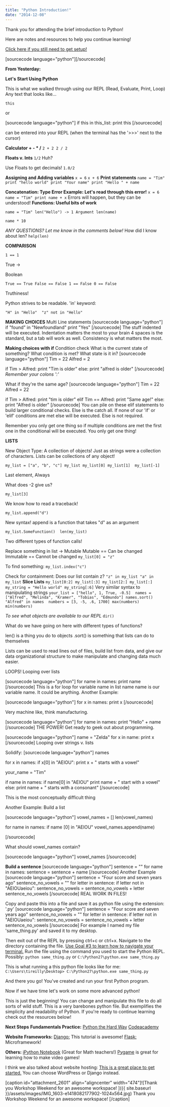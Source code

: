 ```yaml
---
title: "Python Introduction!"
date: "2014-12-08"
---
```


Thank you for attending the brief introduction to Python!

Here are notes and resources to help you continue learning!

[Click here if you still need to get setup!](https://openhatch.org/wiki/PyCon_intro_tutorial_prep#Goal_.231:_set_up_Python "Python Setup")

\[sourcecode language="python"\]\[/sourcecode\]

**From Yesterday:**

**Let's Start Using Python**

This is what we walked through using our REPL (Read, Evaluate, Print, Loop) Any text that looks like...

`this`

or

\[sourcecode language="python"\] if this in this\_list: print this \[/sourcecode\]

can be entered into your REPL (when the terminal has the '>>>' next to the cursor)

**Calculator + - \* /** `2 + 2 2 / 2`

**Floats v. Ints** `1/2` Huh?

Use Floats to get decimals! `1.0/2`

**Assigning and Adding variables** `x = 6` `x + 6` **Print statements** `name = "Tim" print "hello world" print "Your name" print "Hello " + name`

**Concatenation: Type Error Example: Let's read through this error!** `x = 6 name = "Tim" print name + x` Errors will happen, but they can be understood! **Functions: Useful bits of work**

`name = "Tim" len("Hello") -> 1 Argument len(name)`

`name * 10`

_ANY QUESTIONS? Let me know in the comments below!_ How did I know about len? `help(len)`

**COMPARISON**

`1 == 1`

True ->

Boolean

`True == True False == False 1 == False 0 == False`

Truthiness!

Python strives to be readable. 'in' keyword:

`"H" in "Hello"  "z" not in "Hello"`

**MAKING CHOICES** Multi Line statements \[sourcecode language="python"\] if "found" in "Newfoundland" print "Yes" \[/sourcecode\] The stuff indented will be executed. Indentation matters the most to your brain 4 spaces is the standard, but a tab will work as well. Consistency is what matters the most.

**Making choices with if** Condition check What is the current state of something? What condition is met? What state is it in? \[sourcecode language="python"\] Tim = 22 Alfred = 2

if Tim > Alfred: print "Tim is older" else: print "alfred is older" \[/sourcecode\] _Remember your colons ':'_

What if they're the same age? \[sourcecode language="python"\] Tim = 22 Alfred = 22

if Tim > Alfred: print "tim is older" elif Tim == Alfred: print "Same age!" else: print "Alfred is older" \[/sourcecode\] You can pile on these elif statements to build larger conditional checks. Else is the catch all. If none of our 'if' or 'elif' conditions are met else will be executed. Else is not required.

Remember you only get one thing so if multiple conditions are met the first one in the conditional will be executed. You only get one thing!

**LISTS**

New Object Type: A collection of objects! Just as strings were a collection of characters. Lists can be collections of any object!

`my_list = ["a", "b", "c"] my_list my_list[0] my_list[1]  my_list[-1]`

Last element, Always

What does -2 give us?

`my_list[3]`

We know how to read a traceback!

`my_list.append("d")`

New syntax! append is a function that takes "d" as an argument

`my_list.SomeFunction()  len(my_list)`

Two different types of function calls!

Replace something in list -> Mutable Mutable == Can be changed Immutable == Cannot be changed `my_list[0] = "z"`

To find something: `my_list.index("c")`

Check for containment: Does our list contain z? `"z" in my_list "a" in my_list` **Slice Lists** `my_list[0:2] my_list[:3] my_list[2:] my_list[:]  my_string = "Hello world" my_string[:6]` Very similar syntax to manipulating strings `your_list = ["hello", 1, True, -0.5]  names = ["Alfred", "Melinda", "Kramer", "Tobias", "Edmundo"] names.sort() "Alfred" in names  numbers = [3, -5, .6, 1700] max(numbers) min(numbers)`

_To see what objects are available to our REPL_ `dir()`

What do we have going on here with different types of functions?

len() is a thing you do to objects .sort() is something that lists can do to themselves

Lists can be used to read lines out of files, build list from data, and give our data organizational structure to make manipulate and changing data much easier.

LOOPS! Looping over lists

\[sourcecode language="python"\] for name in names: print name \[/sourcecode\] This is a for loop for variable name in list name name is our variable name. It could be anything. Another Example:

\[sourcecode language="python"\] for x in names: print x \[/sourcecode\]

Very machine like, think manufacturing.

\[sourcecode language="python"\] for name in names: print "Hello" + name \[/sourcecode\] THE POWER! Get ready to geek out about programming.

\[sourcecode language="python"\] name = "Zelda" for x in name: print x \[/sourcecode\] Looping over strings v. lists

Solidify: \[sourcecode language="python"\] names

for x in names: if x\[0\] in "AEIOU": print x + " starts with a vowel"

your\_name = "Tim"

if name in names: if name\[0\] in "AEIOU" print name + " start with a vowel" else: print name + " starts with a consonant" \[/sourcecode\]

This is the most conceptually difficult thing

Another Example: Build a list

\[sourcecode language="python"\] vowel\_names = \[\] len(vowel\_names)

for name in names: if name \[0\] in "AEIOU" vowel\_names.append(name)

\[/sourcecode\]

What should vowel\_names contain?

\[sourcecode language="python"\] vowel\_names \[/sourcecode\]

**Build a sentence** \[sourcecode language="python"\] sentence = "" for name in names: sentence = sentence + name \[/sourcecode\] Another Example \[sourcecode language="python"\] sentence = "Four score and seven years ago" sentence\_no\_vowels = "" for letter in sentence: if letter not in "AEIOUaeiou": sentence\_no\_vowels = sentence\_no\_vowels + letter sentence\_no\_vowels \[/sourcecode\] REAL WORK IN FILES!

Copy and paste this into a file and save it as python file using the extension: '.py' \[sourcecode language="python"\] sentence = "Four score and seven years ago" sentence\_no\_vowels = "" for letter in sentence: if letter not in "AEIOUaeiou": sentence\_no\_vowels = sentence\_no\_vowels + letter sentence\_no\_vowels \[/sourcecode\] For example I named my file 'same\_thing.py' and saved it to my desktop.

Then exit out of the REPL by pressing ctrl+c or ctrl+x. Navigate to the directory containing the file. [Use Goal #3 to learn how to navigate your terminal.](https://openhatch.org/wiki/PyCon_intro_tutorial_prep#Goal_.231:_set_up_Python "Look at Goal #3! ") Run the file using the command you used to start the Python REPL. Possibly: `python same_thing.py` or `C:\Python27\python.exe same_thing.py`

This is what running a this python file looks like for me: `C:\Users\tireilly\Desktop> C:\Python27\python.exe same_thing.py`

And there you go! You've created and run your first Python program.

Now if we have time let's work on some more advanced python!

This is just the beginning! You can change and manipulate this file to do all sorts of wild stuff. This is a very barebones python file. But exemplifies the simplicity and readability of Python. If you're ready to continue learning check out the resources below!

**Next Steps** **Fundamentals Practice:** [Python the Hard Way](http://learnpythonthehardway.org/) [Codeacademy](http://www.codecademy.com/learn "Codeacademy")

**Website Frameworks:** [Django:](http://www.djangobook.com/en/2.0/index.html "So Good") This tutorial is awesome! [Flask:](http://flask.pocoo.org/ "Flask is Fun") Microframework!

**Others:** [iPython Notebook](http://ipython.org/ "Check out Docs and Videos") (Great for Math teachers!) [Pygame](http://www.pygame.org/news.html "Check out the tutorials! ") is great for learning how to make video games!

I think we also talked about website hosting: [This is a great place to get started.](http://blogs.msdn.com/b/msgulfcommunity/archive/2013/04/08/build-your-own-web-site-using-azure-for-free-in-5-minutes.aspx) You can choose WordPress or Django instead.

\[caption id="attachment\_2601" align="aligncenter" width="474"\]![Thank you Workshop Weekend for an awesome workspace! ]({{ site.baseurl }}/assets/images/IMG_1603-e1418082177902-1024x564.jpg) Thank you Workshop Weekend for an awesome workspace! \[/caption\]

